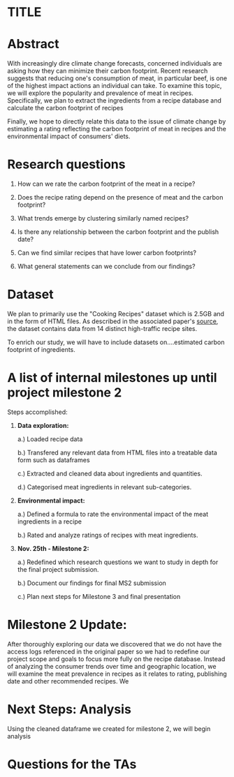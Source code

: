 # TITLE

# Abstract
With increasingly dire climate change forecasts, concerned individuals are asking how they can minimize their carbon footprint. Recent research suggests that reducing one's consumption of meat, in particular beef, is one of the highest impact actions an individual can take. To examine this topic, we will explore the popularity and prevalence of meat in recipes. Specifically, we plan to extract the ingredients from a recipe database and calculate the carbon footprint of recipes 

Finally, we hope to directly relate this data to the issue of climate change by estimating a rating reflecting the carbon footprint of meat in recipes and the environmental impact of consumers' diets. 

# Research questions

1. How can we rate the carbon footprint of the meat in a recipe?

2. Does the recipe rating depend on the presence of meat and the carbon footprint?

3. What trends emerge by clustering similarly named recipes?

4. Is there any relationship between the carbon footprint and the publish date?

5. Can we find similar recipes that have lower carbon footprints?

6. What general statements can we conclude from our findings?


# Dataset

We plan to primarily use the "Cooking Recipes" dataset which is 2.5GB and in the form of HTML files. As described in the associated paper's [source](http://infolab.stanford.edu/~west1/from-cookies-to-cooks/), the dataset contains data from 14 distinct high-traffic recipe sites.

To enrich our study, we will have to include datasets on....estimated carbon footprint of ingredients.


# A list of internal milestones up until project milestone 2
Steps accomplished:

1. **Data exploration:**

    a.) Loaded recipe data
    
    b.) Transfered any relevant data from HTML files into a treatable data form such as dataframes
    
    c.) Extracted and cleaned data about ingredients and quantities.
   
    d.) Categorised meat ingredients in relevant sub-categories. 

2. **Environmental impact:**

    a.) Defined a formula to rate the environmental impact of the meat ingredients in a recipe
  
    b.) Rated and analyze ratings of recipes with meat ingredients.

3. **Nov. 25th - Milestone 2:**

    a.) Redefined which research questions we want to study in depth for the final project submission.
    
    b.) Document our findings for final MS2 submission 
    
    c.) Plan next steps for Milestone 3 and final presentation


# Milestone 2 Update: 

After thoroughly exploring our data we discovered that we do not have the access logs referenced in the original paper so we had to redefine our project scope and goals to focus more fully on the recipe database. Instead of analyzing the consumer trends over time and geographic location, we will examine the meat prevalence in recipes as it relates to rating, publishing date and other recommended recipes. We 


# Next Steps: Analysis
Using the cleaned dataframe we created for milestone 2, we will begin analysis

# Questions for the TAs

